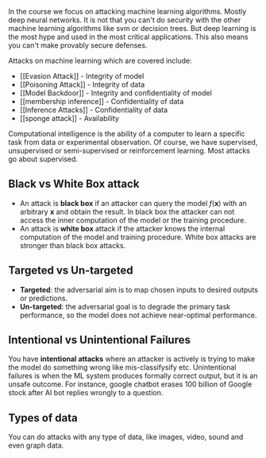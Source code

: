 
In the course we focus on attacking machine learning algorithms. Mostly deep neural networks. It is not that you can't do security with the other machine learning algorithms like svm or decision trees. But deep learning is the most hype and used in the most critical applications. This also means you can't make provably secure defenses. 

Attacks on machine learning which are covered include:

- [[Evasion Attack]] - Integrity of model
- [[Poisoning Attack]] - Integrity of data
- [[Model Backdoor]] - Integrity and confidentiality of model
- [[membership inference]] - Confidentiality of data
- [[Inference Attacks]] - Confidentiality of data
- [[sponge attack]] - Availability 

Computational intelligence is the ability of a computer to learn a specific task from data or experimental observation.  Of course, we have supervised, unsupervised or semi-supervised or reinforcement learning. Most attacks go about supervised. 

## Black vs White Box attack 
- An attack is **black box** if an attacker can query the model $f(\textbf{x})$ with an arbitrary $\textbf{x}$ and obtain the result. In black box the attacker can not access the inner computation of the model or the training procedure.
-  An attack is **white box** attack if the attacker knows the internal computation of the model and training procedure. White box attacks are stronger than black box attacks. 

## Targeted vs Un-targeted

- **Targeted**: the adversarial aim is to map chosen inputs to desired outputs or predictions.  
- **Un-targeted**: the adversarial goal is to degrade the primary task performance, so the model does not achieve near-optimal performance.

## Intentional vs Unintentional Failures

You have **intentional attacks** where an attacker is actively is trying to make the model do something wrong like mis-classifysify etc. Unintentional failures is when the ML system produces formally correct output, but it is an unsafe outcome. For instance, google chatbot erases 100 billion of Google stock after AI bot replies wrongly to a question. 

## Types of data

You can do attacks with any type of data, like images, video, sound and even graph data. 